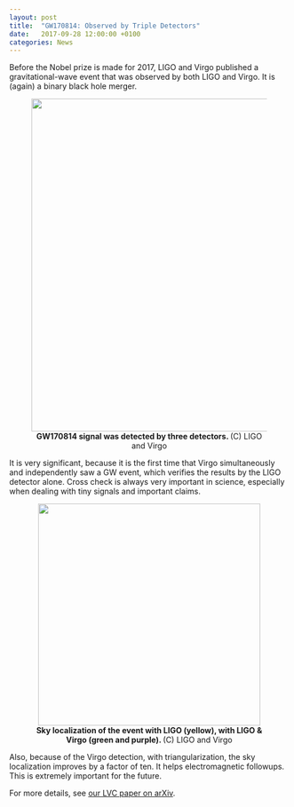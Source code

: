 ```yaml
---
layout: post
title:  "GW170814: Observed by Triple Detectors"
date:   2017-09-28 12:00:00 +0100
categories: News
---
```


Before the Nobel prize is made for 2017, LIGO and Virgo published a
gravitational-wave event that was observed by both LIGO and Virgo. It is
(again) a binary black hole merger.

<figure>
<center>
<img src="http://os4elridr.bkt.clouddn.com/17-9-29/19211745.jpg" align="middle" style="width: 600px;"/></center>
<figcaption><center><b> GW170814 signal was detected by three detectors. </b> (C) LIGO and Virgo </center></figcaption>
</figure>

It is very significant, because it is the first time that Virgo simultaneously
and independently saw a GW event, which verifies the results by the LIGO
detector alone. Cross check is always very important in science, especially
when dealing with tiny signals and important claims.

<figure>
<center>
<img src="http://os4elridr.bkt.clouddn.com/17-9-29/9191136.jpg" align="middle" style="width: 400px;"/></center>
<figcaption><center><b> Sky localization of the event with LIGO (yellow), with
LIGO & Virgo (green and purple). </b> (C) LIGO and Virgo </center></figcaption>
</figure>

Also, because of the Virgo detection, with triangularization, the sky
localization improves by a factor of ten. It helps electromagnetic followups.
This is extremely important for the future.

For more details, see [our LVC paper on arXiv](https://arxiv.org/abs/1709.09660).

